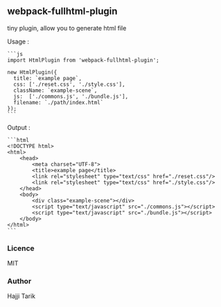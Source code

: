 ## webpack-fullhtml-plugin

tiny plugin, allow you to generate html file

Usage :
    
    ```js
    import HtmlPlugin from 'webpack-fullhtml-plugin';
    
    new HtmlPlugin({
      title: `example page`,
      css: ['./reset.css', './style.css'],
      className: `example-scene`,
      js:  ['./commons.js', './bundle.js'],
      filename: `./path/index.html`
    }); 
    ```
    
Output :

    ```html
    <!DOCTYPE html>
    <html>
        <head>
            <meta charset="UTF-8">
            <title>example page</title>
            <link rel="stylesheet" type="text/css" href="./reset.css"/>
            <link rel="stylesheet" type="text/css" href="./style.css"/>
        </head>
        <body>
            <div class="example-scene"></div>
            <script type="text/javascript" src="./commons.js"></script>
            <script type="text/javascript" src="./bundle.js"></script>
        </body>
    </html>
    ```
    
### Licence
MIT

### Author
Hajji Tarik
